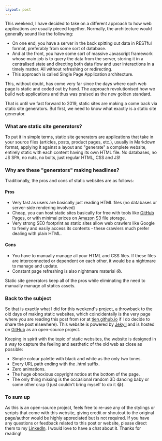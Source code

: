 ```yaml
---
layout: post
---
```


This weekend, I have decided to take on a different approach to how web applications are usually pieced together. Normally, the architecture would generally sound like the following:

- On one end, you have a server in the back spitting out data in RESTful format, preferably from some sort of database.
- And at the front, you have some sort of massive Javascript framework whose main job is to query the data from the server, storing it in a centralised state and directing both data flow and user interactions in a timely matter. All without refreshing or redirecting.
- This approach is called Single Page Application architecture.

This, without doubt, has come very far since the days where each web page is static and coded out by hand. The approach revolutionised how we build web applications and thus was praised as the new golden standard.

That is until we fast forward to 2019, static sites are making a come back via static site generators. But first, we need to know what exactly is a static site generator.

### What are static site generators?

To put it in simple terms, static site generators are applications that take in your source files (articles, posts, product pages, etc.), usually in Markdown format, applying it against a layout and "generate" a complete website, entirely static with each content having its own HTML file. No databases, no JS SPA, no nuts, no bolts, just regular HTML, CSS and JS!

### Why are these "generators" making headlines?

Traditionally, the pros and cons of static websites are as follows:

#### Pros

- Very fast as users are basically just reading HTML files (no databases or server-side rendering involved)
- Cheap, you can host static sites basically for free with tools like [GitHub Pages](https://pages.github.com/), or with minimal prices on [Amazon S3](https://aws.amazon.com/s3/) file storage.
- Very strong SEO footprint as static sites allow web crawlers like Google to freely and easily access its contents - these crawlers much prefer dealing with plain HTML.

#### Cons

- You have to manually manage all your HTML and CSS files. If these files are interconnected or dependent on each other, it would be a nightmare to manage and update.
- Constant page refreshing is also nightmare material 😱.

Static site generators keep all of the pros while eliminating the need to manually manage all statics assets.

### Back to the subject

So that is exactly what I did for this weekend's project, a throwback to the old days of making static websites, which coincidentally is the very page where you are reading this post from (or at [tien.github.io](https://tien.github.io/) if I do decide to share the post elsewhere). This website is powered by [Jekyll](https://jekyllrb.com/) and is hosted on [GitHub](https://github.com/tien/tien.github.io) as an open-source project.

Keeping in spirit with the topic of static websites, the website is designed in a way to capture the feeling and aesthetic of the old web as close as possible:

- Simple colour palette with black and white as the only two tones.
- Every URL path ending with the .html suffix.
- Zero animations.
- The huge obnoxious copyright notice at the bottom of the page.
- The only thing missing is the occasional random 3D dancing baby or some other crap (I just couldn't bring myself to do it 😂).

### To sum up

As this is an open-source project, feels free to re-use any of the stylings or scripts that come with this website, giving credit or shoutout to the original page/author would be highly appreciated but is not required. If you have any questions or feedback related to this post or website, please direct them to my [LinkedIn]({{site.linkedin.url}}). I would love to have a chat about it. Thanks for reading!
